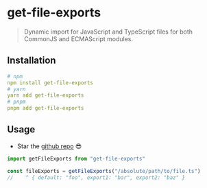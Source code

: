 # get-file-exports

> Dynamic import for JavaScript and TypeScript files for both CommonJS and ECMAScript modules.

## Installation

```yml
# npm
npm install get-file-exports
# yarn
yarn add get-file-exports
# pnpm
pnpm add get-file-exports
```

## Usage

-   Star the [github repo](https://github.com/alexandre-fernandez/get-file-exports) 😎

```ts
import getFileExports from "get-file-exports"

const fileExports = getFileExports("/absolute/path/to/file.ts")
//    ^ { default: "foo", export1: "bar", export2: "baz" }
```

